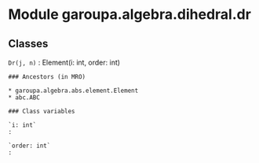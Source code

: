 Module garoupa.algebra.dihedral.dr
==================================

Classes
-------

`Dr(j, n)`
:   Element(i: int, order: int)

    ### Ancestors (in MRO)

    * garoupa.algebra.abs.element.Element
    * abc.ABC

    ### Class variables

    `i: int`
    :

    `order: int`
    :